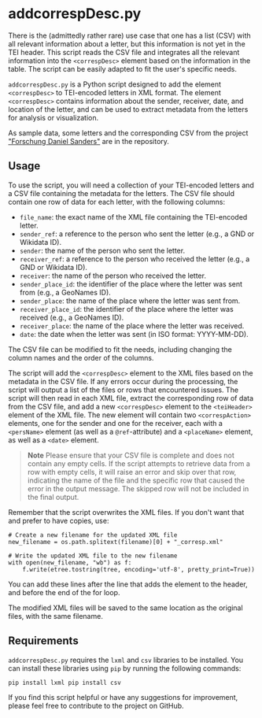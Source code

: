 # addcorrespDesc.py

There is the (admittedly rather rare) use case that one has a list (CSV) with all relevant information about a letter, but this information is not yet in the TEI header. This script reads the CSV file and integrates all the relevant information into the `<correspDesc>` element based on the information in the table. The script can be easily adapted to fit the user's specific needs.

`addcorrespDesc.py` is a Python script designed to add the element `<correspDesc>`  to TEI-encoded letters in XML format. The element `<correspDesc>` contains information about the sender, receiver, date, and location of the letter, and can be used to extract metadata from the letters for analysis or visualization.

As sample data, some letters and the corresponding CSV from the project ["Forschung Daniel Sanders"](https://sanders.bbaw.de/briefwechsel/korpus) are in the repository.

## Usage

To use the script, you will need a collection of your TEI-encoded letters and a CSV file containing the metadata for the letters. The CSV file should contain one row of data for each letter, with the following columns:

-   `file_name`: the exact name of the XML file containing the TEI-encoded letter.
-   `sender_ref`: a reference to the person who sent the letter (e.g., a GND or Wikidata ID).
-   `sender`: the name of the person who sent the letter.
-   `receiver_ref`: a reference to the person who received the letter (e.g., a GND or Wikidata ID).
-   `receiver`: the name of the person who received the letter.
-   `sender_place_id`: the identifier of the place where the letter was sent from (e.g., a GeoNames ID).
-   `sender_place`: the name of the place where the letter was sent from.
-   `receiver_place_id`: the identifier of the place where the letter was received (e.g., a GeoNames ID).
-   `receiver_place`: the name of the place where the letter was received.
-   `date`: the date when the letter was sent (in ISO format: YYYY-MM-DD).

The CSV file can be modified to fit the needs, including changing the column names and the order of the columns.

The script will add the `<correspDesc>` element to the XML files based on the metadata in the CSV file. If any errors occur during the processing, the script will output a list of the files or rows that encountered issues.
The script will then read in each XML file, extract the corresponding row of data from the CSV file, and add a new `<correspDesc>` element to the `<teiHeader>` element of the XML file. The new element will contain two `<correspAction>` elements, one for the sender and one for the receiver, each with a `<persName>` element (as well as a `@ref`-attribute) and a `<placeName>` element, as well as a `<date>` element.

>**Note** Please ensure that your CSV file is complete and does not contain any empty cells. If the script attempts to retrieve data from a row with empty cells, it will raise an error and skip over that row, indicating the name of the file and the specific row that caused the error in the output message. The skipped row will not be included in the final output.

Remember that the script overwrites the XML files. If you don't want that and prefer to have copies, use:

```
# Create a new filename for the updated XML file
new_filename = os.path.splitext(filename)[0] + "_corresp.xml"
```
```
# Write the updated XML file to the new filename
with open(new_filename, "wb") as f:
    f.write(etree.tostring(tree, encoding='utf-8', pretty_print=True))
```

You can add these lines after the line that adds the <correspDesc> element to the header, and before the end of the for loop.

The modified XML files will be saved to the same location as the original files, with the same filename.

## Requirements

`addcorrespDesc.py` requires the `lxml` and `csv` libraries to be installed. You can install these libraries using `pip` by running the following commands:

`pip install lxml
pip install csv` 


If you find this script helpful or have any suggestions for improvement, please feel free to contribute to the project on GitHub.

